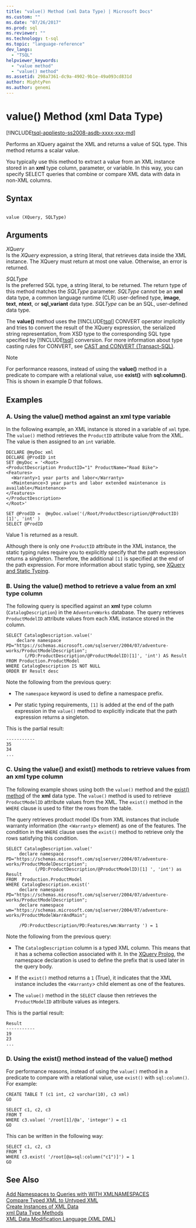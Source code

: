 ```yaml
---
title: "value() Method (xml Data Type) | Microsoft Docs"
ms.custom: ""
ms.date: "07/26/2017"
ms.prod: sql
ms.reviewer: ""
ms.technology: t-sql
ms.topic: "language-reference"
dev_langs: 
  - "TSQL"
helpviewer_keywords: 
  - "value method"
  - "value() method"
ms.assetid: 298a7361-dc9a-4902-9b1e-49a093cd831d
author: MightyPen
ms.author: genemi
---
```

# value() Method (xml Data Type)
[!INCLUDE[tsql-appliesto-ss2008-asdb-xxxx-xxx-md](../../includes/tsql-appliesto-ss2008-asdb-xxxx-xxx-md.md)]

  Performs an XQuery against the XML and returns a value of SQL type. This method returns a scalar value.  
  
 You typically use this method to extract a value from an XML instance stored in an **xml** type column, parameter, or variable. In this way, you can specify SELECT queries that combine or compare XML data with data in non-XML columns.  
  
## Syntax  
  
```  
  
value (XQuery, SQLType)  
```  
  
## Arguments  
 *XQuery*  
 Is the *XQuery* expression, a string literal, that retrieves data inside the XML instance. The XQuery must return at most one value. Otherwise, an error is returned.  
  
 *SQLType*  
 Is the preferred SQL type, a string literal, to be returned. The return type of this method matches the *SQLType* parameter. *SQLType* cannot be an **xml** data type, a common language runtime (CLR) user-defined type, **image**, **text**, **ntext**, or **sql_variant** data type. *SQLType* can be an SQL, user-defined data type.  
  
 The **value()** method uses the [!INCLUDE[tsql](../../includes/tsql-md.md)] CONVERT operator implicitly and tries to convert the result of the XQuery expression, the serialized string representation, from XSD type to the corresponding SQL type specified by [!INCLUDE[tsql](../../includes/tsql-md.md)] conversion. For more information about type casting rules for CONVERT, see [CAST and CONVERT &#40;Transact-SQL&#41;](../../t-sql/functions/cast-and-convert-transact-sql.md).  
  
> [!NOTE]  
>  For performance reasons, instead of using the **value()** method in a predicate to compare with a relational value, use **exist()** with **sql:column()**. This is shown in example D that follows.  
  
## Examples  
  
### A. Using the value() method against an xml type variable  
 In the following example, an XML instance is stored in a variable of `xml` type. The `value()` method retrieves the `ProductID` attribute value from the XML. The value is then assigned to an `int` variable.  
  
```  
DECLARE @myDoc xml  
DECLARE @ProdID int  
SET @myDoc = '<Root>  
<ProductDescription ProductID="1" ProductName="Road Bike">  
<Features>  
  <Warranty>1 year parts and labor</Warranty>  
  <Maintenance>3 year parts and labor extended maintenance is available</Maintenance>  
</Features>  
</ProductDescription>  
</Root>'  
  
SET @ProdID =  @myDoc.value('(/Root/ProductDescription/@ProductID)[1]', 'int' )  
SELECT @ProdID  
```  
  
 Value 1 is returned as a result.  
  
 Although there is only one `ProductID` attribute in the XML instance, the static typing rules require you to explicitly specify that the path expression returns a singleton. Therefore, the additional `[1]` is specified at the end of the path expression. For more information about static typing, see [XQuery and Static Typing](../../xquery/xquery-and-static-typing.md).  
  
### B. Using the value() method to retrieve a value from an xml type column  
 The following query is specified against an **xml** type column (`CatalogDescription`) in the `AdventureWorks` database. The query retrieves `ProductModelID` attribute values from each XML instance stored in the column.  
  
```  
SELECT CatalogDescription.value('             
    declare namespace PD="https://schemas.microsoft.com/sqlserver/2004/07/adventure-works/ProductModelDescription";             
       (/PD:ProductDescription/@ProductModelID)[1]', 'int') AS Result             
FROM Production.ProductModel             
WHERE CatalogDescription IS NOT NULL             
ORDER BY Result desc             
```  
  
 Note the following from the previous query:  
  
-   The `namespace` keyword is used to define a namespace prefix.  
  
-   Per static typing requirements, `[1]` is added at the end of the path expression in the `value()` method to explicitly indicate that the path expression returns a singleton.  
  
 This is the partial result:  
  
```  
-----------  
35           
34           
...  
```  
  
### C. Using the value() and exist() methods to retrieve values from an xml type column  
 The following example shows using both the `value()` method and the [exist() method](../../t-sql/xml/exist-method-xml-data-type.md) of the **xml** data type. The `value()` method is used to retrieve `ProductModelID` attribute values from the XML. The `exist()` method in the `WHERE` clause is used to filter the rows from the table.  
  
 The query retrieves product model IDs from XML instances that include warranty information (the <`Warranty`> element) as one of the features. The condition in the `WHERE` clause uses the `exist()` method to retrieve only the rows satisfying this condition.  
  
```  
SELECT CatalogDescription.value('  
     declare namespace PD="https://schemas.microsoft.com/sqlserver/2004/07/adventure-works/ProductModelDescription";  
           (/PD:ProductDescription/@ProductModelID)[1] ', 'int') as Result  
FROM  Production.ProductModel  
WHERE CatalogDescription.exist('  
     declare namespace PD="https://schemas.microsoft.com/sqlserver/2004/07/adventure-works/ProductModelDescription";  
     declare namespace wm="https://schemas.microsoft.com/sqlserver/2004/07/adventure-works/ProductModelWarrAndMain";  
  
     /PD:ProductDescription/PD:Features/wm:Warranty ') = 1  
```  
  
 Note the following from the previous query:  
  
-   The `CatalogDescription` column is a typed XML column. This means that it has a schema collection associated with it. In the [XQuery Prolog](../../xquery/modules-and-prologs-xquery-prolog.md), the namespace declaration is used to define the prefix that is used later in the query body.  
  
-   If the `exist()` method returns a `1` (True), it indicates that the XML instance includes the <`Warranty`> child element as one of the features.  
  
-   The `value()` method in the `SELECT` clause then retrieves the `ProductModelID` attribute values as integers.  
  
 This is the partial result:  
  
```  
Result       
-----------  
19           
23           
...  
```  
  
### D. Using the exist() method instead of the value() method  
 For performance reasons, instead of using the `value()` method in a predicate to compare with a relational value, use `exist()` with `sql:column()`. For example:  
  
```  
CREATE TABLE T (c1 int, c2 varchar(10), c3 xml)  
GO  
  
SELECT c1, c2, c3   
FROM T  
WHERE c3.value( '/root[1]/@a', 'integer') = c1  
GO  
```  
  
 This can be written in the following way:  
  
```  
SELECT c1, c2, c3   
FROM T  
WHERE c3.exist( '/root[@a=sql:column("c1")]') = 1  
GO  
```  
  
## See Also  
 [Add Namespaces to Queries with WITH XMLNAMESPACES](../../relational-databases/xml/add-namespaces-to-queries-with-with-xmlnamespaces.md)   
 [Compare Typed XML to Untyped XML](../../relational-databases/xml/compare-typed-xml-to-untyped-xml.md)   
 [Create Instances of XML Data](../../relational-databases/xml/create-instances-of-xml-data.md)   
 [xml Data Type Methods](../../t-sql/xml/xml-data-type-methods.md)   
 [XML Data Modification Language &#40;XML DML&#41;](../../t-sql/xml/xml-data-modification-language-xml-dml.md)  
  
  
